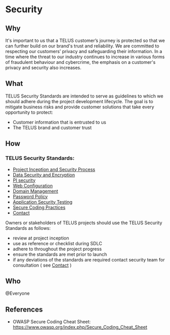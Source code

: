 # Security

## Why

It's important to us that a TELUS customer’s journey is protected so that we can further build on our brand's trust and reliability. We are committed to respecting our customers’ privacy and safeguarding their information. In a time where the threat to our industry continues to increase in various forms of fraudulent behaviour and cybercrime, the emphasis on a customer's privacy and security also increases.
 
## What

TELUS Security Standards are intended to serve as guidelines to which we should adhere during the project development lifecycle. The goal is to mitigate business risks and provide customer solutions that take every opportunity to protect:
 
- Customer information that is entrusted to us
- The TELUS brand and customer trust

## How

### TELUS Security Standards:

- [Project Inception and Security Process](project-inception-and-security-process.md)
- [Data Security and Encryption](data-security-and-encryption.md)
- [PI security](pi.md)
- [Web Configuration](web-configuration.md)
- [Domain Management](domain-management.md)
- [Password Policy](password-policy.md)
- [Application Security Testing](app-sec-testing.md)
- [Secure Coding Practices](secure-coding-practices.md)
- [Contact](contact.md)

Owners or stakeholders of TELUS projects should use the TELUS Security Standards as follows:
- review at project inception
- use as reference or checklist during SDLC
- adhere to throughout the project progress
- ensure the standards are met prior to launch
- if any deviations of the standards are required contact security team for consultation ( see [Contact](contact.md) )

## Who

@Everyone

## References

- OWASP Secure Coding Cheat Sheet:
https://www.owasp.org/index.php/Secure_Coding_Cheat_Sheet
